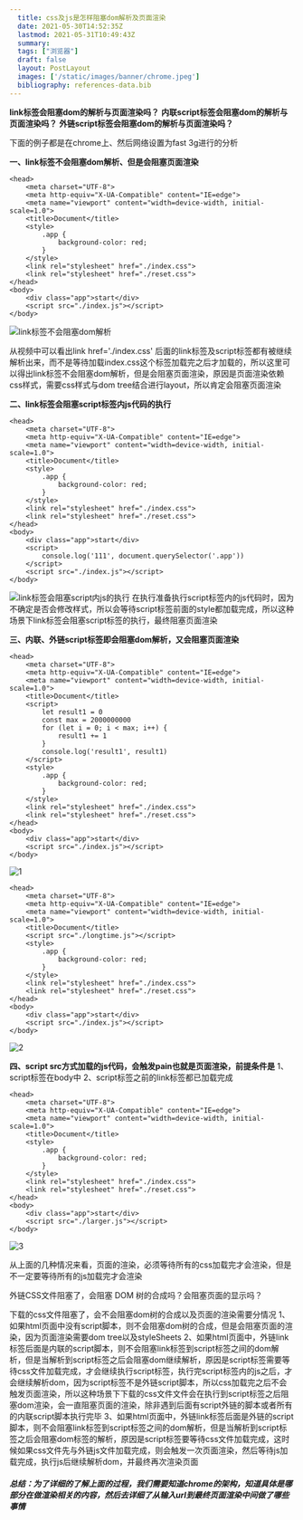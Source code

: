 ```yaml
---
  title: css及js是怎样阻塞dom解析及页面渲染
  date: 2021-05-30T14:52:35Z
  lastmod: 2021-05-31T10:49:43Z
  summary: 
  tags: ["浏览器"]
  draft: false
  layout: PostLayout
  images: ['/static/images/banner/chrome.jpeg']
  bibliography: references-data.bib
---
```


**link标签会阻塞dom的解析与页面渲染吗？**
**内联script标签会阻塞dom的解析与页面渲染吗？**
**外链script标签会阻塞dom的解析与页面渲染吗？**

下面的例子都是在chrome上、然后网络设置为fast 3g进行的分析 

**一、link标签不会阻塞dom解析、但是会阻塞页面渲染**

```
<head>
    <meta charset="UTF-8">
    <meta http-equiv="X-UA-Compatible" content="IE=edge">
    <meta name="viewport" content="width=device-width, initial-scale=1.0">
    <title>Document</title>
    <style>
        .app {
            background-color: red;
        }
    </style>
    <link rel="stylesheet" href="./index.css">
    <link rel="stylesheet" href="./reset.css">
</head>
<body>
    <div class="app">start</div>
    <script src="./index.js"></script>    
</body>
```

![link标签不会阻塞dom解析](https://user-images.githubusercontent.com/20950813/120108643-b2917900-c198-11eb-851a-8a9c6745fdd2.gif)

从视频中可以看出link href='./index.css' 后面的link标签及script标签都有被继续解析出来，而不是等待加载index.css这个标签加载完之后才加载的，所以这里可以得出link标签不会阻塞dom解析，但是会阻塞页面渲染，原因是页面渲染依赖css样式，需要css样式与dom tree结合进行layout，所以肯定会阻塞页面渲染

**二、link标签会阻塞script标签内js代码的执行**

```
<head>
    <meta charset="UTF-8">
    <meta http-equiv="X-UA-Compatible" content="IE=edge">
    <meta name="viewport" content="width=device-width, initial-scale=1.0">
    <title>Document</title>
    <style>
        .app {
            background-color: red;
        }
    </style>
    <link rel="stylesheet" href="./index.css">
    <link rel="stylesheet" href="./reset.css">
</head>
<body>
    <div class="app">start</div>
    <script>
        console.log('111', document.querySelector('.app'))
    </script>
    <script src="./index.js"></script>    
</body>
```

![link标签会阻塞script内js的执行](https://user-images.githubusercontent.com/20950813/120108657-c5a44900-c198-11eb-8cbb-4b7aa67486a5.gif)
在执行准备执行script标签内的js代码时，因为不确定是否会修改样式，所以会等待script标签前面的style都加载完成，所以这种场景下link标签会阻塞script标签的执行，最终阻塞页面渲染

**三、内联、外链script标签即会阻塞dom解析，又会阻塞页面渲染**

```
<head>
    <meta charset="UTF-8">
    <meta http-equiv="X-UA-Compatible" content="IE=edge">
    <meta name="viewport" content="width=device-width, initial-scale=1.0">
    <title>Document</title>
    <script>
        let result1 = 0
        const max = 2000000000
        for (let i = 0; i < max; i++) {
            result1 += 1
        }
        console.log('result1', result1)
    </script>
    <style>
        .app {
            background-color: red;
        }
    </style>
    <link rel="stylesheet" href="./index.css">
    <link rel="stylesheet" href="./reset.css">
</head>
<body>
    <div class="app">start</div>
    <script src="./index.js"></script>    
</body>
```

![1](https://user-images.githubusercontent.com/20950813/120181035-18384080-c23f-11eb-81fe-f5712b41e27d.gif)

```
<head>
    <meta charset="UTF-8">
    <meta http-equiv="X-UA-Compatible" content="IE=edge">
    <meta name="viewport" content="width=device-width, initial-scale=1.0">
    <title>Document</title>
    <script src="./longtime.js"></script>
    <style>
        .app {
            background-color: red;
        }
    </style>
    <link rel="stylesheet" href="./index.css">
    <link rel="stylesheet" href="./reset.css">
</head>
<body>
    <div class="app">start</div>
    <script src="./index.js"></script>    
</body>
```

![2](https://user-images.githubusercontent.com/20950813/120181335-7e24c800-c23f-11eb-9d33-1242945a11c5.gif)

**四、script src方式加载的js代码，会触发pain也就是页面渲染，前提条件是**
1、script标签在body中
2、script标签之前的link标签都已加载完成

```
<head>
    <meta charset="UTF-8">
    <meta http-equiv="X-UA-Compatible" content="IE=edge">
    <meta name="viewport" content="width=device-width, initial-scale=1.0">
    <title>Document</title>
    <style>
        .app {
            background-color: red;
        }
    </style>
    <link rel="stylesheet" href="./index.css">
    <link rel="stylesheet" href="./reset.css">
</head>
<body>
    <div class="app">start</div> 
    <script src="./larger.js"></script>
</body>
```

![3](https://user-images.githubusercontent.com/20950813/120181602-dfe53200-c23f-11eb-99d0-956e012ac3e7.gif)

从上面的几种情况来看，页面的渲染，必须等待所有的css加载完才会渲染，但是不一定要等待所有的js加载完才会渲染

外链CSS文件阻塞了，会阻塞 DOM 树的合成吗？会阻塞页面的显示吗？

下载的css文件阻塞了，会不会阻塞dom树的合成以及页面的渲染需要分情况
1、如果html页面中没有script脚本，则不会阻塞dom树的合成，但是会阻塞页面的渲染，因为页面渲染需要dom tree以及styleSheets
2、如果html页面中，外链link标签后面是内联的script脚本，则不会阻塞link标签到script标签之间的dom解析，但是当解析到script标签之后会阻塞dom继续解析，原因是script标签需要等待css文件加载完成，才会继续执行script标签，执行完script标签内的js之后，才会继续解析dom，因为script标签不是外链script脚本，所以css加载完之后不会触发页面渲染，所以这种场景下下载的css文件文件会在执行到script标签之后阻塞dom渲染，会一直阻塞页面的渲染，除非遇到后面有script外链的脚本或者所有的内联script脚本执行完毕
3、如果html页面中，外链link标签后面是外链的script脚本，则不会阻塞link标签到script标签之间的dom解析，但是当解析到script标签之后会阻塞dom标签的解析，原因是script标签要等待css文件加载完成，这时候如果css文件先与外链js文件加载完成，则会触发一次页面渲染，然后等待js加载完成，执行js后继续解析dom，并最终再次渲染页面

##### 总结：为了详细的了解上面的过程，我们需要知道chrome的架构，知道具体是哪部分在做渲染相关的内容，然后去详细了从输入url到最终页面渲染中间做了哪些事情
